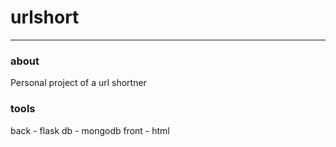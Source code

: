# urlshort

---

### about

Personal project of a url shortner

### tools

back - flask
db - mongodb
front - html
